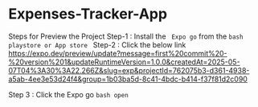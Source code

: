 # Expenses-Tracker-App

Steps for Preview the Project 
Step-1 : Install the ``` Expo go``` from the ```bash playstore or App store ```
Step-2 : Click the below link 
https://expo.dev/preview/update?message=first%20commit%20-%20version%201&updateRuntimeVersion=1.0.0&createdAt=2025-05-07T04%3A30%3A22.266Z&slug=exp&projectId=762075b3-d361-4938-a5ab-4ee3e53d24f4&group=1b03ba5d-8c41-4bdc-b414-f37f81d2c090

Step 3 : Click the Expo go ```bash open ```
